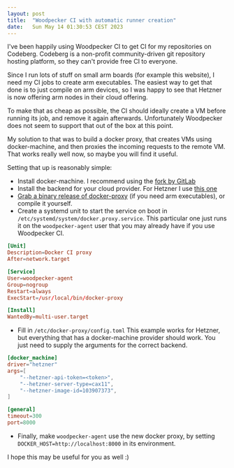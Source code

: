 ```yaml
---
layout: post
title:  "Woodpecker CI with automatic runner creation"
date:   Sun May 14 01:30:53 CEST 2023
---
```


I've been happily using Woodpecker CI to get CI for my repositories on Codeberg.
Codeberg is a non-profit community-driven git repository hosting platform, so they can't provide free CI to everyone.

Since I run lots of stuff on small arm boards (for example this website), I need my CI jobs to create arm executables.
The easiest way to get that done is to just compile on arm devices, so I was happy to see that Hetzner is now offering arm nodes in their cloud offering.

To make that as cheap as possible, the CI should ideally create a VM before running its job, and remove it again afterwards.
Unfortunately Woodpecker does not seem to support that out of the box at this point.

My solution to that was to build a docker proxy, that creates VMs using docker-machine, and then proxies the incoming requests to the remote VM. That works really well now, so maybe you will find it useful.

Setting that up is reasonably simple:
* Install docker-machine. I recommend using the [fork by GitLab](https://gitlab-docker-machine-downloads.s3.amazonaws.com/main/index.html)
* Install the backend for your cloud provider. For Hetzner I use [this one](https://github.com/JonasProgrammer/docker-machine-driver-hetzner)
* [Grab a binary release of docker-proxy](https://codeberg.org/jbb/docker-proxy/releases/tag/v0.1.0) (if you need arm executables), or compile it yourself.
* Create a systemd unit to start the service on boot in `/etc/systemd/system/docker.proxy.service`.
This particular one just runs it on the `woodpecker-agent` user that you may already have if you use Woodpecker CI.

```toml
[Unit]
Description=Docker CI proxy
After=network.target

[Service]
User=woodpecker-agent
Group=nogroup
Restart=always
ExecStart=/usr/local/bin/docker-proxy

[Install]
WantedBy=multi-user.target
```

* Fill in `/etc/docker-proxy/config.toml`
This example works for Hetzner, but everything that has a docker-machine provider should work. You just need to supply the arguments for the correct backend.

```toml
[docker_machine]
driver="hetzner"
args=[
    "--hetzner-api-token=<token>",
    "--hetzner-server-type=cax11",
    "--hetzner-image-id=103907373",
]

[general]
timeout=300
port=8000
```
* Finally, make `woodpecker-agent` use the new docker proxy, by setting `DOCKER_HOST=http://localhost:8000` in its environment.

I hope this may be useful for you as well :)
